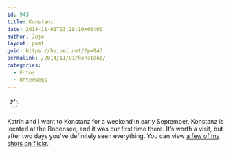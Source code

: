 ```yaml
---
id: 943
title: Konstanz
date: 2014-11-01T23:28:10+00:00
author: Jojo
layout: post
guid: https://heipei.net/?p=943
permalink: /2014/11/01/konstanz/
categories:
  - Fotos
  - Unterwegs
---
```

<div class="aligncenter">
  <a href="https://www.flickr.com/photos/heipei/15653188905" title="Konstanz by Johannes Gilger, on Flickr"><img src="/images/ajax.gif" data-echo="https://farm4.staticflickr.com/3951/15653188905_40099ce459_b.jpg" alt="Konstanz" /></a>
</div>

Katrin and I went to Konstanz for a weekend in early September. Konstanz is located at the Bodensee, and it was our first time there. It&#8217;s worth a visit, but after two days you&#8217;ve definitely seen everything. You can view [a few of my shots on flickr](https://secure.flickr.com/search/?tags=konstanz&sort=date-posted-desc&user_id=97859317%40N00).
